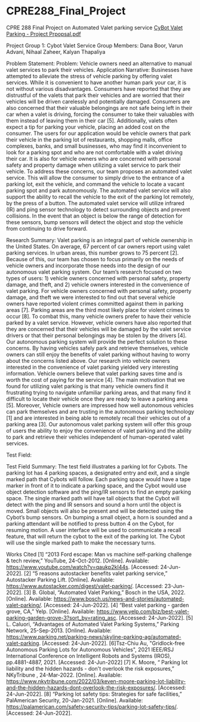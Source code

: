 # CPRE288_Final_Project
CPRE 288 Final Project on Automated Valet parking service
[CyBot Valet Parking - Project Prpopsal.pdf](https://github.com/nihaal1/CPRE288_Final_Project/files/9169762/CyBot.Valet.Parking._.Final.Project.pdf)


Project Group 1: Cybot Valet Service
Group Members: Dana Boor, Varun Advani, Nihaal Zaheer, Kalyan Thapaliya


Problem Statement:
Problem: Vehicle owners need an alternative to manual valet services to park their vehicles.
Application Narrative:
           Businesses have attempted to alleviate the stress of vehicle parking by offering valet services. While it is convenient to have another human park your car, it is not without various disadvantages. Consumers have reported that they are distrustful of the valets that park their vehicles and are worried that their vehicles will be driven carelessly and potentially damaged. Consumers are also concerned that their valuable belongings are not safe being left in their car when a valet is driving, forcing the consumer to take their valuables with them instead of leaving them in their car [5]. Additionally, valets often expect a tip for parking your vehicle, placing an added cost on the consumer.
          The users for our application would be vehicle owners that park their vehicle in the parking lot of restaurants, shopping malls, office complexes, banks, and small businesses, who may find it inconvenient to look for a parking spot and who are not comfortable with a valet driving their car. It is also for vehicle owners who are concerned with personal safety and property damage when utilizing a valet service to park their vehicle. 
          To address these concerns, our team proposes an automated valet service. This will allow the consumer to simply drive to the entrance of a parking lot, exit the vehicle, and command the vehicle to locate a vacant parking spot and park autonomously. The automated valet service will also support the ability to recall the vehicle to the exit of the parking lot remotely, by the press of a button. The automated valet service will utilize infrared (IR) and ping sensor technology to detect surrounding objects and prevent collisions. In the event that an object is below the range of detection for these sensors, bump sensors will detect the object and stop the vehicle from continuing to drive forward. 








Research Summary:
	Valet parking is an integral part of vehicle ownership in the United States. On average, 67 percent of car owners report using valet parking services. In urban areas, this number grows to 75 percent [2]. Because of this, our team has chosen to focus primarily on the needs of vehicle owners and incorporate those needs into the design of our autonomous valet parking system. Our team’s research focused on two types of users: 1) vehicle owners concerned with personal safety, property damage, and theft, and 2) vehicle owners interested in the convenience of valet parking. 
	For vehicle owners concerned with personal safety, property damage, and theft we were interested to find out that several vehicle owners have reported violent crimes committed against them in parking areas [7]. Parking areas are the third most likely place for violent crimes to occur [8]. To combat this, many vehicle owners prefer to have their vehicle parked by a valet service. However, vehicle owners have also reported that they are concerned that their vehicles will be damaged by the valet service drivers or that their personal belongings may be stolen by the drivers [4]. Our autonomous parking system will provide the perfect solution to these concerns. By having vehicles safely park and retrieve themselves, vehicle owners can still enjoy the benefits of valet parking without having to worry about the concerns listed above.
Our research into vehicle owners interested in the convenience of valet parking yielded very interesting information. Vehicle owners believe that valet parking saves time and is worth the cost of paying for the service [4]. The main motivation that we found for utilizing valet parking is that many vehicle owners find it frustrating trying to navigate unfamiliar parking areas, and that many find it difficult to locate their vehicle once they are ready to leave a parking area [5]. Moreover, Vehicle owners are impressed how well autonomous vehicles can park themselves and are trusting in the autonomous parking technology [1] and are interested in being able to remotely recall their vehicles out of a parking area [3]. Our autonomous valet parking system will offer this group of users the ability to enjoy the convenience of valet parking and the ability to park and retrieve their vehicles independent of human-operated valet services. 

Test Field:




Test Field Summary: 
The test field illustrates a parking lot for Cybots. The parking lot has 4 parking spaces, a designated entry and exit, and a single marked path that Cybots will follow. Each parking space would have a tape marker in front of it to indicate a parking space, and the Cybot would use object detection software and the ping/IR sensors to find an empty parking space. The single marked path will have tall objects that the Cybot will detect with the ping and IR sensors and sound a horn until the object is moved. Small objects will also be present and will be detected using the Cybot’s bump sensors. On bumping a small object, a horn is sounded and a parking attendant will be notified to press button 4 on the Cybot, for resuming motion. A user interface will be used to communicate a recall feature, that will return the cybot to the exit of the parking lot. The Cybot will use the single marked path  to make the necessary turns. 







Works Cited
[1] “2013 Ford escape: Man vs machine self-parking challenge & tech review,” YouTube, 24-Oct-2012. [Online]. Available: https://www.youtube.com/watch?v=qaukp2kI44s. [Accessed: 24-Jun-2022].
[2] “5 reasons autostacker benefits valet parking service,” Autostacker Parking Lift. [Online]. Available: https://www.autostacker.com/digest/valet-parking/. [Accessed: 23-Jun-2022].
[3] B. Global, “Automated Valet Parking,” Bosch in the USA, 2022. [Online]. Available: https://www.bosch.us/news-and-stories/automated-valet-parking/. [Accessed: 24-Jun-2022].
[4] “Best valet parking - garden grove, CA,” Yelp. [Online]. Available: https://www.yelp.com/biz/best-valet-parking-garden-grove-3?sort_by=rating_asc. [Accessed: 24-Jun-2022].
[5] L. Caluori, “Advantages of Automated Valet Parking Systems,” Parking Network, 25-Sep-2013. [Online]. Available: https://www.parking.net/parking-news/skyline-parking-ag/automated-valet-parking. [Accessed: 24-Jun-2022]. 
[6]Tsz-Chiu Au, "Gridlock-free Autonomous Parking Lots for Autonomous Vehicles", 2021 IEEE/RSJ International Conference on Intelligent Robots and Systems (IROS), pp.4881-4887, 2021.
[Accessed: 24-Jun-2022]
[7] K. Moore, “ Parking lot liability and the hidden hazards - don't overlook the risk exposures,” NKyTribune , 24-Mar-2022. [Online]. Available: https://www.nkytribune.com/2022/03/keven-moore-parking-lot-liability-and-the-hidden-hazards-dont-overlook-the-risk-exposures/. [Accessed: 24-Jun-2022]. 
[8] “Parking lot safety tips: Strategies for safe facilities,” PalAmerican Security, 20-Jan-2021. [Online]. Available: https://palamerican.com/safety-security-tips/parking-lot-safety-tips/. [Accessed: 24-Jun-2022]. 



